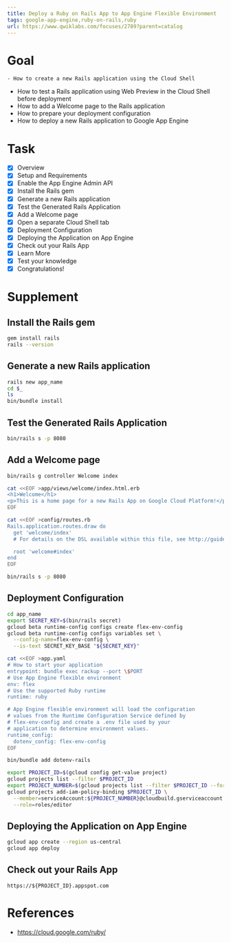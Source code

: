 ```yaml
---
title: Deploy a Ruby on Rails App to App Engine Flexible Environment
tags: google-app-engine,ruby-on-rails,ruby
url: https://www.qwiklabs.com/focuses/2789?parent=catalog
---
```


# Goal
	- How to create a new Rails application using the Cloud Shell
- How to test a Rails application using Web Preview in the Cloud Shell before deployment
- How to add a Welcome page to the Rails application
- How to prepare your deployment configuration
- How to deploy a new Rails application to Google App Engine

# Task
- [x] Overview
- [x] Setup and Requirements
- [x] Enable the App Engine Admin API
- [x] Install the Rails gem
- [x] Generate a new Rails application
- [x] Test the Generated Rails Application
- [x] Add a Welcome page
- [x] Open a separate Cloud Shell tab
- [x] Deployment Configuration
- [x] Deploying the Application on App Engine
- [x] Check out your Rails App
- [x] Learn More
- [x] Test your knowledge
- [x] Congratulations!

# Supplement
## Install the Rails gem
```sh
gem install rails
rails --version
```

## Generate a new Rails application
```sh
rails new app_name
cd $_
ls
bin/bundle install
```

## Test the Generated Rails Application
```sh
bin/rails s -p 8080
```

## Add a Welcome page
```sh
bin/rails g controller Welcome index

cat <<EOF >app/views/welcome/index.html.erb
<h1>Welcome</h1>
<p>This is a home page for a new Rails App on Google Cloud Platform!</p>
EOF

cat <<EOF >config/routes.rb
Rails.application.routes.draw do
  get 'welcome/index'
  # For details on the DSL available within this file, see http://guides.rubyonrails.org/routing.html

  root 'welcome#index'
end
EOF

bin/rails s -p 8080
```

## Deployment Configuration
```sh
cd app_name
export SECRET_KEY=$(bin/rails secret)
gcloud beta runtime-config configs create flex-env-config
gcloud beta runtime-config configs variables set \
  --config-name=flex-env-config \
  --is-text SECRET_KEY_BASE "${SECRET_KEY}"

cat <<EOF >app.yaml
# How to start your application
entrypoint: bundle exec rackup --port \$PORT
# Use App Engine flexible environment
env: flex
# Use the supported Ruby runtime
runtime: ruby

# App Engine flexible environment will load the configuration
# values from the Runtime Configuration Service defined by
# flex-env-config and create a .env file used by your
# application to determine environment values.
runtime_config:
  dotenv_config: flex-env-config
EOF

bin/bundle add dotenv-rails

export PROJECT_ID=$(gcloud config get-value project)
gcloud projects list --filter $PROJECT_ID
export PROJECT_NUMBER=$(gcloud projects list --filter $PROJECT_ID --format json | jq -r .[].projectNumber)
gcloud projects add-iam-policy-binding $PROJECT_ID \
  --member=serviceAccount:${PROJECT_NUMBER}@cloudbuild.gserviceaccount.com \
  --role=roles/editor
```

## Deploying the Application on App Engine
```sh
gcloud app create --region us-central
gcloud app deploy
```

## Check out your Rails App
```
https://${PROJECT_ID}.appspot.com
```

# References
- https://cloud.google.com/ruby/


